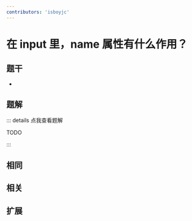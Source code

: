```yaml
---
contributors: 'isboyjc'
---
```


# 在 input 里，name 属性有什么作用？


## 题干

- 



## 题解

::: details 点我查看题解

  TODO

:::



## 相同


## 相关


## 扩展

